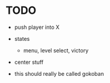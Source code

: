 # TODO

- push player into X 
- states
  - menu, level select, victory
- center stuff

- this should really be called gokoban
